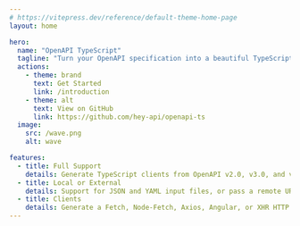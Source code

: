 ```yaml
---
# https://vitepress.dev/reference/default-theme-home-page
layout: home

hero:
  name: "OpenAPI TypeScript"
  tagline: "Turn your OpenAPI specification into a beautiful TypeScript client"
  actions:
    - theme: brand
      text: Get Started
      link: /introduction
    - theme: alt
      text: View on GitHub
      link: https://github.com/hey-api/openapi-ts
  image:
    src: /wave.png
    alt: wave

features:
  - title: Full Support
    details: Generate TypeScript clients from OpenAPI v2.0, v3.0, and v3.1 specifications.
  - title: Local or External
    details: Support for JSON and YAML input files, or pass a remote URL to your specification.
  - title: Clients
    details: Generate a Fetch, Node-Fetch, Axios, Angular, or XHR HTTP client.
---
```


